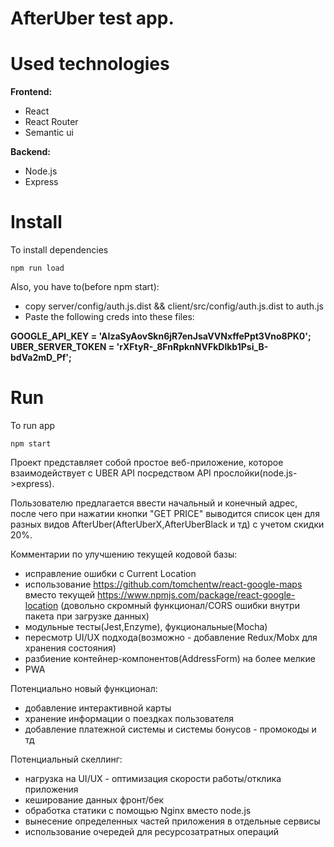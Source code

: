 # AfterUber test app.

# Used technologies

 **Frontend:**
* React
* React Router
* Semantic ui

 **Backend:**
* Node.js
* Express

# Install

To install dependencies

```shell
npm run load
```

Also, you have to(before npm start):
- copy server/config/auth.js.dist && client/src/config/auth.js.dist to auth.js
- Paste the following creds into these files:

 **GOOGLE_API_KEY = 'AIzaSyAovSkn6jR7enJsaVVNxffePpt3Vno8PK0';**
 **UBER_SERVER_TOKEN = 'rXFtyR-_8FnRpknNVFkDlkb1Psi_B-bdVa2mD_Pf';**
 
# Run

To run app

```shell
npm start
```
 
Проект представляет собой простое веб-приложение, которое взаимодействует с
UBER API посредством API прослойки(node.js->express).

Пользователю предлагается ввести начальный и конечный адрес, после чего при нажатии кнопки "GET PRICE"
выводится список цен для разных видов AfterUber(AfterUberX,AfterUberBlack и тд) с учетом скидки 20%.



Комментарии по улучшению текущей кодовой базы:
- исправление ошибки с Current Location
- использование https://github.com/tomchentw/react-google-maps вместо текущей 
https://www.npmjs.com/package/react-google-location (довольно скромный функционал/CORS ошибки внутри пакета при загрузке данных)
- модульные тесты(Jest,Enzyme), фукциональные(Mocha)
- пересмотр UI/UX подхода(возможно - добавление Redux/Mobx для хранения состояния)
- разбиение контейнер-компонентов(AddressForm) на более мелкие
- PWA

Потенциально новый функционал:
- добавление интерактивной карты
- хранение информации о поездках пользователя
- добавление платежной системы и системы бонусов - промокоды и тд

Потенциальный скеллинг:
- нагрузка на UI/UX - оптимизация скорости работы/отклика приложения
- кеширование данных фронт/бек
- обработка статики c помощью Nginx вместо node.js
- вынесение определенных частей приложения в отдельные сервисы
- использование очередей для ресурсозатратных операций 

